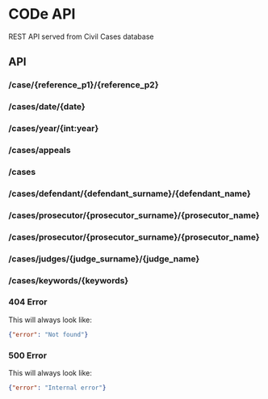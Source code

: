 # CODe API

REST API served from Civil Cases database

## API

### /case/{reference_p1}/{reference_p2}

### /cases/date/{date}

### /cases/year/{int:year}

### /cases/appeals

### /cases

### /cases/defendant/{defendant_surname}/{defendant_name}

### /cases/prosecutor/{prosecutor_surname}/{prosecutor_name}

### /cases/prosecutor/{prosecutor_surname}/{prosecutor_name}

### /cases/judges/{judge_surname}/{judge_name}

### /cases/keywords/{keywords}

### 404 Error
This will always look like:
``` json
{"error": "Not found"}
```

### 500 Error
This will always look like:
``` json
{"error": "Internal error"}
```
